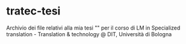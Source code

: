 # tratec-tesi
Archivio dei file relativi alla mia tesi "" per il corso di LM in Specialized translation - Translation &amp; technology @ DIT, Università di Bologna

